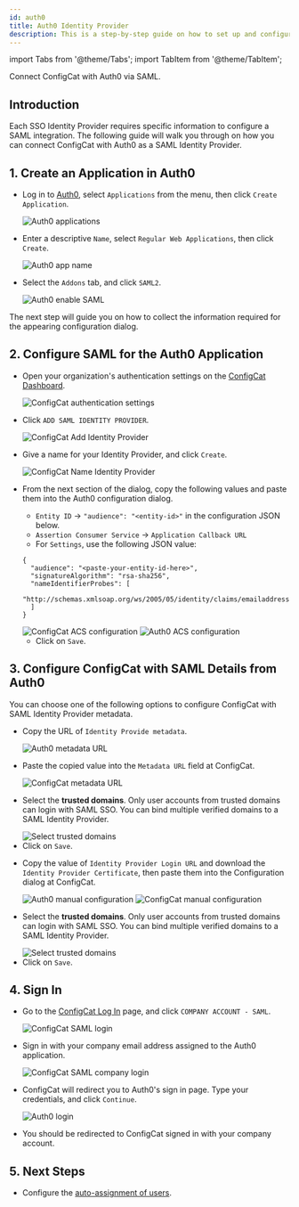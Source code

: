 ```yaml
---
id: auth0
title: Auth0 Identity Provider
description: This is a step-by-step guide on how to set up and configure Auth0 as a SAML Identity Provider for your organization.
---
```


import Tabs from '@theme/Tabs';
import TabItem from '@theme/TabItem';

Connect ConfigCat with Auth0 via SAML.

## Introduction

Each SSO Identity Provider requires specific information to configure a SAML integration. The following guide will walk you through on how you can connect ConfigCat with Auth0 as a SAML Identity Provider.

## 1. Create an Application in Auth0

- Log in to <a href="https://auth0.com/auth/login" target="_blank">Auth0</a>, select `Applications` from the menu, then click `Create Application`.

  <img className="saml-tutorial-img zoomable" src="/docs/assets/saml/auth0/applications.png" alt="Auth0 applications" />

- Enter a descriptive `Name`, select `Regular Web Applications`, then click `Create`.

  <img className="saml-tutorial-img zoomable" src="/docs/assets/saml/auth0/app_name.png" alt="Auth0 app name" />

- Select the `Addons` tab, and click `SAML2`.

  <img className="saml-tutorial-img zoomable" src="/docs/assets/saml/auth0/enable_saml.png"  alt="Auth0 enable SAML"/>

The next step will guide you on how to collect the information required for the appearing configuration dialog.

## 2. Configure SAML for the Auth0 Application

- Open your organization's authentication settings on the <a href="https://app.configcat.com/organization/authentication" target="_blank">ConfigCat Dashboard</a>.

  <img className="saml-tutorial-img zoomable" src="/docs/assets/saml/dashboard/authentication.png" alt="ConfigCat authentication settings" />

- Click `ADD SAML IDENTITY PROVIDER`.

  <img className="saml-tutorial-img zoomable" src="/docs/assets/saml/dashboard/add_idp.png" alt="ConfigCat Add Identity Provider" />

- Give a name for your Identity Provider, and click `Create`.

  <img className="saml-tutorial-img zoomable" src="/docs/assets/saml/dashboard/auth0_name.png" alt="ConfigCat Name Identity Provider" />

- From the next section of the dialog, copy the following values and paste them into the Auth0 configuration dialog.

  - `Entity ID` -> `"audience": "<entity-id>"` in the configuration JSON below.
  - `Assertion Consumer Service` -> `Application Callback URL`
  - For `Settings`, use the following JSON value:

  ```
  {
    "audience": "<paste-your-entity-id-here>",
    "signatureAlgorithm": "rsa-sha256",
    "nameIdentifierProbes": [
      "http://schemas.xmlsoap.org/ws/2005/05/identity/claims/emailaddress"
    ]
  }
  ```

   <img className="saml-tutorial-img zoomable" src="/docs/assets/saml/dashboard/acs_entity_id_1.png"  alt="ConfigCat ACS configuration" />

   <img className="saml-tutorial-img zoomable" src="/docs/assets/saml/auth0/auth0_acs_eid.png" alt="Auth0 ACS configuration"/>

  - Click on `Save`.

## 3. Configure ConfigCat with SAML Details from Auth0

You can choose one of the following options to configure ConfigCat with SAML Identity Provider metadata.

<Tabs>
  <TabItem value="metadataUrl" label="Metadata URL" default>
    <ul>
      <li>
        <p>Copy the URL of <code>Identity Provide metadata</code>.</p>
        <img className="saml-tutorial-img zoomable" src="/docs/assets/saml/auth0/metadata_url.png" alt="Auth0 metadata URL" />
      </li>
      <li>
        <p>Paste the copied value into the <code>Metadata URL</code> field at ConfigCat.</p>
        <img className="saml-tutorial-img zoomable" src="/docs/assets/saml/auth0/cc_metadata_url_new.png" alt="ConfigCat metadata URL"/>
      </li>
      <li>
        <p>Select the <strong>trusted domains</strong>. Only user accounts from trusted domains can login with SAML SSO. You can bind multiple verified domains to a SAML Identity Provider.</p>
        <img className="saml-tutorial-img zoomable" src="/docs/assets/saml/dashboard/select_trusted_domains.png" alt="Select trusted domains" />
      </li>
      <li>
        Click on <code>Save</code>.
      </li>
    </ul>
  </TabItem>
  <TabItem value="manual" label="Manual Configuration">
    <ul>
      <li>
        <p>Copy the value of <code>Identity Provider Login URL</code> and download the <code>Identity Provider Certificate</code>, then paste them into the Configuration dialog at ConfigCat.</p>
        <img className="saml-tutorial-img zoomable" src="/docs/assets/saml/auth0/manual.png" alt="Auth0 manual configuration" />
        <img className="saml-tutorial-img zoomable" src="/docs/assets/saml/auth0/cc_manual_new.png" alt="ConfigCat manual configuration"/>
      </li>
      <li>
        <p>Select the <strong>trusted domains</strong>. Only user accounts from trusted domains can login with SAML SSO. You can bind multiple verified domains to a SAML Identity Provider.</p>
        <img className="saml-tutorial-img zoomable" src="/docs/assets/saml/dashboard/select_trusted_domains.png" alt="Select trusted domains" />
      </li>
      <li>
        Click on <code>Save</code>.
      </li>
    </ul>
  </TabItem>
</Tabs>

## 4. Sign In

- Go to the <a href="https://app.configcat.com/auth/login" target="_blank">ConfigCat Log In</a> page, and click `COMPANY ACCOUNT - SAML`.

  <img className="saml-tutorial-img zoomable" src="/docs/assets/saml/dashboard/saml_login.png" alt="ConfigCat SAML login" />

- Sign in with your company email address assigned to the Auth0 application.

  <img className="saml-tutorial-img zoomable" src="/docs/assets/saml/dashboard/company_email.png" alt="ConfigCat SAML company login" />

- ConfigCat will redirect you to Auth0's sign in page. Type your credentials, and click `Continue`.

  <img className="saml-tutorial-img zoomable" src="/docs/assets/saml/auth0/login.png" alt="Auth0 login" />

- You should be redirected to ConfigCat signed in with your company account.

## 5. Next Steps

- Configure the [auto-assignment of users](/docs/advanced/team-management/auto-assign-users).

